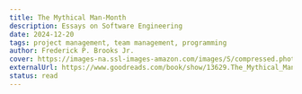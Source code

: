 ```yaml
---
title: The Mythical Man-Month
description: Essays on Software Engineering
date: 2024-12-20
tags: project management, team management, programming
author: Frederick P. Brooks Jr.
cover: https://images-na.ssl-images-amazon.com/images/S/compressed.photo.goodreads.com/books/1348430512i/13629.jpg
externalUrl: https://www.goodreads.com/book/show/13629.The_Mythical_Man_Month
status: read
---
```

